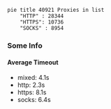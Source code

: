 
```mermaid
pie title 40921 Proxies in list
    "HTTP" : 28344
    "HTTPS": 10736
    "SOCKS" : 8954
```

### Some Info
#### Average Timeout

- mixed: 4.1s
- http: 2.3s
- https: 8.1s
- socks: 6.4s